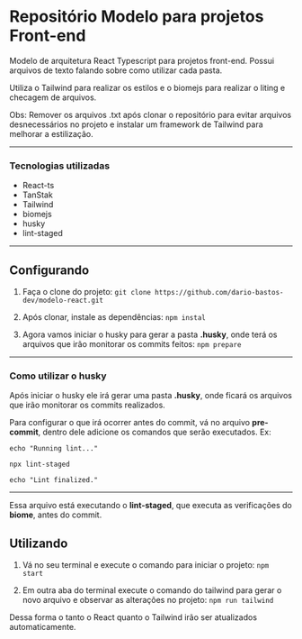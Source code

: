 # Repositório Modelo para projetos Front-end
Modelo de arquitetura React Typescript para projetos front-end. Possui arquivos de texto falando sobre como utilizar cada pasta.

Utiliza o Tailwind para realizar os estilos e o biomejs para realizar o liting e checagem de arquivos.

Obs: Remover os arquivos .txt após clonar o repositório para evitar arquivos desnecessários no projeto e instalar um framework de  Tailwind para melhorar a estilização.

---

### Tecnologias utilizadas
- React-ts
- TanStak
- Tailwind
- biomejs
- husky
- lint-staged

---

## Configurando
1. Faça o clone do projeto:
```git clone https://github.com/dario-bastos-dev/modelo-react.git```

2. Após clonar, instale as dependências:
`` npm instal ``

3. Agora vamos iniciar o husky para gerar a pasta **.husky**, onde terá os arquivos que irão monitorar os commits feitos:
`` npm prepare ``

---

### Como utilizar o husky
Após iniciar o husky ele irá gerar uma pasta **.husky**, onde ficará os arquivos que irão monitorar os commits realizados.

Para configurar o que irá ocorrer antes do commit, vá no arquivo **pre-commit**, dentro dele adicione os comandos que serão executados. Ex:
```
echo "Running lint..."

npx lint-staged

echo "Lint finalized."

```
---

Essa arquivo está executando o **lint-staged**, que executa as verificações do **biome**, antes do commit.


## Utilizando
1. Vá no seu terminal e execute o comando para iniciar o projeto:
`` npm start ``

2. Em outra aba do terminal execute o comando do tailwind para gerar o novo arquivo e observar as alterações no projeto:
`` npm run tailwind ``

Dessa forma o tanto o React quanto o Tailwind irão ser atualizados automaticamente.